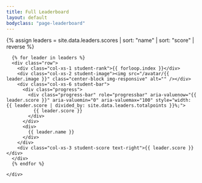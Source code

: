 ```yaml
---
title: Full Leaderboard
layout: default
bodyclass: "page-leaderboard"
---
```


{% assign leaders = site.data.leaders.scores | sort: "name" | sort: "score" | reverse %}

<section class="container">
  <div class="row">
    <div class="col-xs-12 col-sm-6 col-sm-push-3 students">

      {% for leader in leaders %}
      <div class="row">
        <div class="col-xs-1 student-rank">{{ forloop.index }}</div>
        <div class="col-xs-2 student-image"><img src="/avatar/{{ leader.image }}" class="center-block img-responsive" alt="" /></div>
        <div class="col-xs-6 student-bar">
          <div class="progress">
            <div class="progress-bar" role="progressbar" aria-valuenow="{{ leader.score }}" aria-valuemin="0" aria-valuemax="100" style="width: {{ leader.score | divided_by: site.data.leaders.totalpoints }}%;">
              {{ leader.score }}
            </div>
          </div>
          <div>
            {{ leader.name }}
          </div>
        </div>
        <div class="col-xs-3 student-score text-right">{{ leader.score }}</div>
      </div>
      {% endfor %}

    </div>
  </div>
</section>
